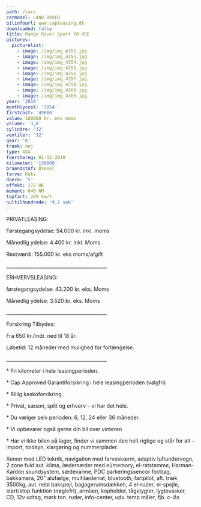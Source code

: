 ```yaml
---
path: /cars
carmodel: LAND ROVER
bilinfourl: www.capleasing.dk
downloaded: false
title: Range Rover Sport V8 HSE
pictures:
  picturelist:
    - image: /img/img_4351.jpg
    - image: /img/img_4353.jpg
    - image: /img/img_4354.jpg
    - image: /img/img_4355.jpg
    - image: /img/img_4356.jpg
    - image: /img/img_4357.jpg
    - image: /img/img_4358.jpg
    - image: /img/img_4360.jpg
    - image: /img/img_4363.jpg
year: '2010'
monthlycost: '3954'
firstcost: '49000'
value: 160000 kr. eks moms
volume: '3,8'
cylindre: '32'
ventiler: '32'
gear: '6'
traek: nej
type: 4X4
foerstereg: 01-12-2010
kilometer: '130000'
braendstof: Diesel
farve: Koks
doere: '5'
effekt: 272 HK
moment: 640 NM
topfart: 209 km/t
nultilhundrede: '9,2 sek'
---
```

PRIVATLEASING:

Førstegangsydelse: 54.000 kr. inkl. moms

 Månedlig ydelse: 4.400 kr. inkl. Moms

Restværdi: 155.000 kr. eks moms/afgift

\_\_\_\_\_\_\_\_\_\_\_\_\_\_\_\_\_\_\_\_\_\_\_\_\_\_\_\_\_\_\_\_\_\_\_\_\_\_\_\_\_\_

ERHVERVSLEASING:

førstegangsydelse: 43.200 kr. eks. Moms 

Månedlig ydelse: 3.520 kr. eks. Moms

\_\_\_\_\_\_\_\_\_\_\_\_\_\_\_\_\_\_\_\_\_\_\_\_\_\_\_\_\_\_\_\_\_\_\_\_\_\_\_\_\_\_

Forsikring Tilbydes:

Fra 650 kr./mdr. ned til 18 år. 

Løbetid: 12 måneder med mulighed for forlængelse.

\_\_\_\_\_\_\_\_\_\_\_\_\_\_\_\_\_\_\_\_\_\_\_\_\_\_\_\_\_\_\_\_\_\_\_\_\_\_\_\_\_\_

\* Fri kilometer i hele leasingperioden.

\* Cap Approved Garantiforsikring i hele leasingperioden (valgfri)

\* Billig kaskoforsikring.

\* Privat, sæson, split og erhverv – vi har det hele.

\* Du vælger selv perioden: 6, 12, 24 eller 36 måneder.

\* Vi opbevarer også gerne din bil over vinteren

\* Har vi ikke bilen på lager, finder vi sammen den helt rigtige og står for alt – import, toldsyn, klargøring og nummerplader.

Xenon med LED teknik, navigation med farveskærm, adaptiv luftundervogn, 2 zone fuld aut. klima, lædersæder med el/memory, el-ratstamme, Harman-Kardon soundsystem, sædevarme, PDC parkeringssencor for/bag, bakkamera, 20" alufælge, multilæderrat, bluetooth, fartpilot, aft. træk 3500kg, aut. nebl bakspejl, bagagerumsdækken, 4 el-ruder, el-spejle, start/stop funktion (nøglefri), armlæn, kopholder, tågelygter, lygtevasker, CD, 12v udtag, mørk ton. ruder, info-center, udv. temp måler, fjb. c-lås

